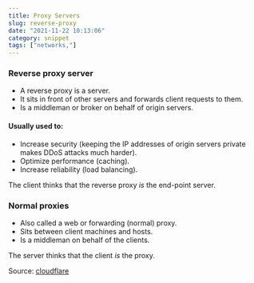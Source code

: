 ```yaml
---
title: Proxy Servers
slug: reverse-proxy
date: "2021-11-22 10:13:06"
category: snippet
tags: ["networks,"]
---
```


### Reverse proxy server

- A reverse proxy is a server.
- It sits in front of other servers and forwards client requests to them.
- Is a middleman or broker on behalf of origin servers.

#### Usually used to:

- Increase security (keeping the IP addresses of origin servers private makes
  DDoS attacks much harder).
- Optimize performance (caching).
- Increase reliability (load balancing).

The client thinks that the reverse proxy _is_ the end-point server.

### Normal proxies

- Also called a web or forwarding (normal) proxy.
- Sits between client machines and hosts.
- Is a middleman on behalf of the clients.

The server thinks that the client _is_ the proxy.

Source: [cloudflare](https://www.cloudflare.com/learning/cdn/glossary/reverse-proxy/)
